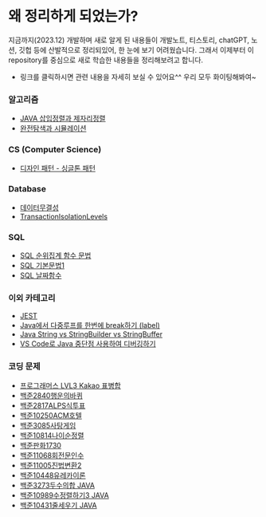 # 왜 정리하게 되었는가?
지금까지(2023.12) 개발하며 새로 알게 된 내용들이 개발노트, 티스토리, chatGPT, 노션, 깃헙 등에 산발적으로 정리되있어, 한 눈에 보기 어려웠습니다. 그래서 이제부터 이 repository를 중심으로 새로 학습한 내용들을 정리해보려고 합니다.

* 링크를 클릭하시면 관련 내용을 자세히 보실 수 있어요^^ 우리 모두 화이팅해봐여~





### 알고리즘
* [JAVA 삽입정렬과 제자리정렬](CodingTestConcepts/JAVA삽입정렬과제자리정렬.md)
* [완전탐색과 시뮬레이션](Java/coding_test/fast_campus/java/01/CH04완전탐색_시뮬레이션)

### CS (Computer Science)
* [디자인 패턴 - 싱글톤 패턴](CS/DesignPatterns/싱글톤(singleton).md)

### Database
* [데이터무결성](backend/Database/데이터무결성)
* [TransactionIsolationLevels](https://github.com/dja1716/TIL/tree/main/backend/Database/TransactionIsolationLevels)


### SQL
* [SQL 순위집계 함수 문법](SQL/순위집계syntax.md)
* [SQL 기본문법1](SQL/syntax1.md)
* [SQL 날짜함수](SQL/유용한_날짜함수.md)

### 이외 카테고리
* [JEST](Other_Categories/JEST.md)
* [Java에서 다중루프를 한번에 break하기 (label)](Java/Other_Category/다중루프한번에break하기.md)
* [Java String vs StringBuilder vs StringBuffer](Java/Other_Category/String_VS_StringBuilder_VS_StringBuffer.md)
* [VS Code로 Java 중단점 사용하여 디버깅하기](Other_Categories/VS_Code_중단점_JAVA.md)


### 코딩 문제
* [프로그래머스 LVL3 Kakao 표병합](Java/coding_test/programmers/표병합)
* [백준2840행운의바퀴](Java/coding_test/fast_campus/java/01/CH04완전탐색_시뮬레이션/백준2840행운의바퀴)
* [백준2817ALPS식투표](Java/coding_test/fast_campus/java/01/CH04완전탐색_시뮬레이션/백준2817ALPS식투표)
* [백준10250ACM호텔](Java/coding_test/fast_campus/java/01/CH04완전탐색_시뮬레이션/백준10250ACM호텔)
* [백준3085사탕게임](Java/coding_test/fast_campus/java/01/CH04완전탐색_시뮬레이션/백준3085사탕게임)
* [백준10814나이순정렬](Java/coding_test/fast_campus/java/01/CH05정렬/백준10814나이순정렬/Main.java)
* [백준판화1730](Java/coding_test/fast_campus/java/01/CH04완전탐색_시뮬레이션/백준판화1730)
* [백준11068회전문인수](Java/coding_test/fast_campus/java/01/CH04완전탐색_시뮬레이션/백준회전문인수11068)
* [백준11005진법변환2](Java/coding_test/fast_campus/java/01/CH04완전탐색_시뮬레이션/백준11005진법변환2)
* [백준10448유레카이론](Java/coding_test/fast_campus/java/01/CH04완전탐색_시뮬레이션/백준_유레카이론_10448)
* [백준3273두수의합 JAVA](Java/coding_test/fast_campus/java/01/CH03배열/백준3273두수의합)
* [백준10989수정렬하기3 JAVA](Java/coding_test/fast_campus/java/01/CH03배열/백준10989수정렬하기3)
* [백준10431줄세우기 JAVA](Java/coding_test/fast_campus/java/01/CH03배열/백준10431줄세우기)
